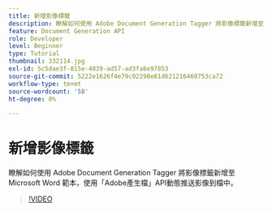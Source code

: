 ```yaml
---
title: 新增影像標籤
description: 瞭解如何使用 Adobe Document Generation Tagger 將影像標籤新增至 Microsoft Word 範本，以使用「Adobe產生檔」將影像動態推送至檔API
feature: Document Generation API
role: Developer
level: Beginner
type: Tutorial
thumbnail: 332114.jpg
exl-id: 5c5dae3f-815e-4039-ad57-ad3fa6e97853
source-git-commit: 5222e1626f4e79c02298e81d621216469753ca72
workflow-type: tm+mt
source-wordcount: '58'
ht-degree: 0%

---
```


# 新增影像標籤

瞭解如何使用 Adobe Document Generation Tagger 將影像標籤新增至 Microsoft Word 範本，使用「Adobe產生檔」API動態推送影像到檔中。

>[!VIDEO](https://video.tv.adobe.com/v/332114?hidetitle=true)
